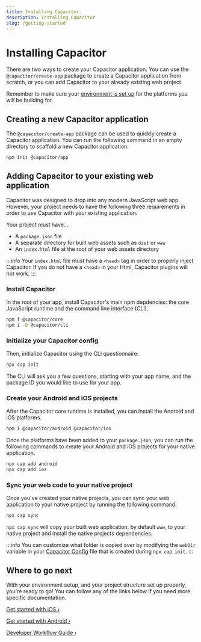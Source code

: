 ```yaml
---
title: Installing Capacitor
description: Installing Capacitor
slug: /getting-started
---
```


# Installing Capacitor

There are two ways to create your Capacitor application. You can use the `@capacitor/create-app` package to create a Capacitor application from scratch, or you can add Capacitor to your already existing web project.

Remember to make sure your [environment is set up](/docs/getting-started/environment-setup) for the platforms you will be building for.

## Creating a new Capacitor application

The `@capacitor/create-app` package can be used to quickly create a Capacitor application. You can run the following command in an empty directory to scaffold a new Capacitor application.

```bash
npm init @capacitor/app
```

## Adding Capacitor to your existing web application

Capacitor was designed to drop into any modern JavaScript web app. However, your project needs to have the following three requirements in order to use Capacitor with your existing application.

Your project must have...

- A `package.json` file
- A separate directory for built web assets such as `dist` or `www`
- An `index.html` file at the root of your web assets directory

:::info
Your `index.html` file must have a `<head>` tag in order to properly inject Capacitor. If you do not have a
`<head>` in your Html, Capacitor plugins will not work.
:::

### Install Capacitor

In the root of your app, install Capacitor's main npm depdencies: the core JavaScript runtime and the command line interface (CLI).

```bash
npm i @capacitor/core
npm i -D @capacitor/cli
```

### Initialize your Capacitor config

Then, initialize Capacitor using the CLI questionnaire:

```bash
npx cap init
```

The CLI will ask you a few questions, starting with your app name, and the package ID you would like to use for your app.

### Create your Android and iOS projects

After the Capacitor core runtime is installed, you can install the Android and iOS platforms.

```bash
npm i @capacitor/android @capacitor/ios
```

Once the platforms have been added to your `package.json`, you can run the following commands to create your Android and iOS projects for your native application.

```bash
npx cap add android
npx cap add ios
```

### Sync your web code to your native project

Once you've created your native projects, you can sync your web application to your native project by running the following command.

```bash
npx cap sync
```

`npx cap sync` will copy your built web application, by default `www`, to your native project and install the native projects dependencies.

:::info
You can customize what folder is copied over by modifying the `webDir` variable in your [Capacitor Config](/docs/config) file that is created during `npx cap init`.
:::

## Where to go next

With your environment setup, and your project structure set up properly, you're ready to go! You can follow any of the links below if you need more specific documentation.

[Get started with iOS &#8250;](/docs/ios)

[Get started with Android &#8250;](/docs/android)

[Developer Workflow Guide &#8250;](/docs/basics/workflow)
